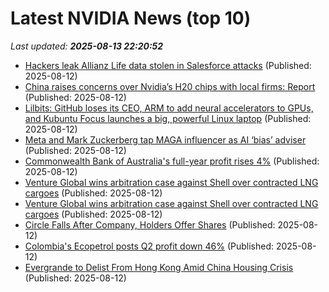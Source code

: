 # Latest NVIDIA News (top 10)
_Last updated: **2025-08-13 22:20:52**_

- [Hackers leak Allianz Life data stolen in Salesforce attacks](https://www.bleepingcomputer.com/news/security/hackers-leak-allianz-life-data-stolen-in-salesforce-attacks/) (Published: 2025-08-12)
- [China raises concerns over Nvidia’s H20 chips with local firms: Report](https://www.aljazeera.com/economy/2025/8/12/china-raises-concerns-over-nvidias-h20-chips-with-local-firms-report) (Published: 2025-08-12)
- [Lilbits: GitHub loses its CEO, ARM to add neural accelerators to GPUs, and Kubuntu Focus launches a big, powerful Linux laptop](https://liliputing.com/lilbits-github-loses-its-ceo-arm-to-add-neural-accelerators-to-gpus-and-kubuntu-focus-launches-a-big-powerful-linux-laptop/) (Published: 2025-08-12)
- [Meta and Mark Zuckerberg tap MAGA influencer as AI ‘bias’ adviser](https://www.msnbc.com/top-stories/latest/meta-mark-zuckerberg-ai-bias-robby-starbuck-rcna224596) (Published: 2025-08-12)
- [Commonwealth Bank of Australia's full-year profit rises 4%](https://biztoc.com/x/de821a6faa5cbfc3) (Published: 2025-08-12)
- [Venture Global wins arbitration case against Shell over contracted LNG cargoes](https://biztoc.com/x/ce67157a8a0ef5c5) (Published: 2025-08-12)
- [Venture Global wins arbitration case against Shell over contracted LNG cargoes](https://biztoc.com/x/ce67157a8a0ef5c5) (Published: 2025-08-12)
- [Circle Falls After Company, Holders Offer Shares](https://biztoc.com/x/548e0c92c890080f) (Published: 2025-08-12)
- [Colombia's Ecopetrol posts Q2 profit down 46%](https://biztoc.com/x/d715704195993e23) (Published: 2025-08-12)
- [Evergrande to Delist From Hong Kong Amid China Housing Crisis](https://biztoc.com/x/8ea5557fea093455) (Published: 2025-08-12)
